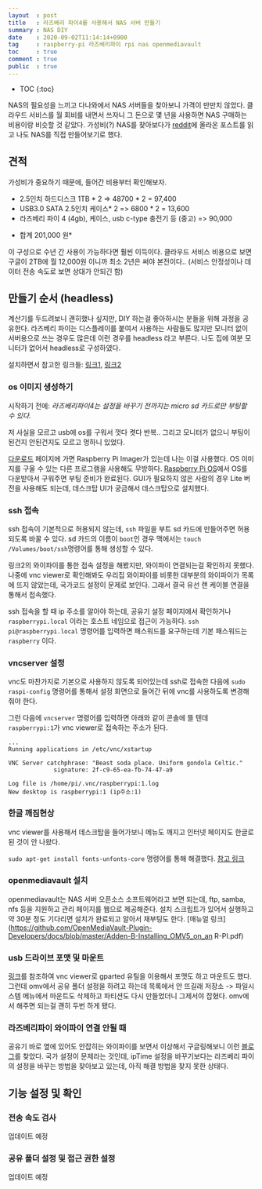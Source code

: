 ```yaml
---
layout  : post
title   : 라즈베리 파이4를 사용해서 NAS 서버 만들기
summary : NAS DIY
date    : 2020-09-02T11:14:14+0900
tag     : raspberry-pi 라즈베리파이 rpi nas openmediavault
toc     : true
comment : true
public  : true
---
```

* TOC
{:toc}

NAS의 필요성을 느끼고 다나와에서 NAS 서버들을 찾아보니 가격이 만만치 않았다. 클라우드 서비스를 월 회비를 내면서 쓰자니 그 돈으로 몇 년을 사용하면 NAS 구매하는 비용이랑 비슷할 것 같았다. 가성비(?) NAS를 찾아보다가 [reddit](https://www.reddit.com/r/raspberry_pi/comments/eyj643/just_finished_my_raspberry_pi_powered_two_bay_nas/)에 올라온 포스트를 읽고 나도 NAS를 직접 만들어보기로 했다.

## 견적

가성비가 중요하기 때문에, 들어간 비용부터 확인해보자.

- 2.5인치 하드디스크 1TB * 2 => 48700 * 2 = 97,400
- USB3.0 SATA 2.5인치 케이스* 2 => 6800 * 2 = 13,600
- 라즈베리 파이 4 (4gb), 케이스, usb c-type 충전기 등 (중고) => 90,000

* 합계 201,000 원*

이 구성으로 수년 간 사용이 가능하다면 훨씬 이득이다. 클라우드 서비스 비용으로 보면 구글이 2TB에 월 12,000원 이니까 최소 2년은 써야 본전이다.. (서비스 안정성이나 데이터 전송 속도로 보면 상대가 안되긴 함)

## 만들기 순서 (headless)

계산기를 두드려보니 괜히했나 싶지만, DIY 하는걸 좋아하시는 분들을 위해 과정을 공유한다. 라즈베리 파이는 디스플레이를 붙여서 사용하는 사람들도 많지만 모니터 없이 서버용으로 쓰는 경우도 많은데 이런 경우를 headless 라고 부른다. 나도 집에 여분 모니터가 없어서 headless로 구성하였다.  

설치하면서 참고한 링크들: [링크1](https://www.instructables.com/id/How-to-Setup-Raspberry-Pi-Without-Monitor-and-Keyb/), [링크2](https://desertbot.io/blog/headless-raspberry-pi-4-ssh-wifi-setup)

### os 이미지 생성하기

시작하기 전에: *라즈베리파이4는 설정을 바꾸기 전까지는 micro sd 카드로만 부팅할 수 있다.*  

저 사실을 모르고 usb에 os를 구워서 껏다 켯다 반복.. 그리고 모니터가 없으니 부팅이 된건지 안된건지도 모르고 멍하니 있었다.  

[다운로드](https://www.raspberrypi.org/downloads/) 페이지에 가면 Raspberry Pi Imager가 있는데 나는 이걸 사용했다. OS 이미지를 구울 수 있는 다른 프로그램을 사용해도 무방하다. [Raspberry Pi OS](https://www.raspberrypi.org/downloads/raspberry-pi-os/)에서 OS를 다운받아서 구워주면 부팅 준비가 완료된다. GUI가 필요하지 않은 사람의 경우 Lite 버전을 사용해도 되는데, 데스크탑 UI가 궁금해서 데스크탑으로 설치했다.

### ssh 접속

ssh 접속이 기본적으로 허용되지 않는데, `ssh` 파일을 부트 sd 카드에 만들어주면 허용되도록 바꿀 수 있다. sd 카드의 이름이 `boot`인 경우 맥에서는 `touch /Volumes/boot/ssh`명령어를 통해 생성할 수 있다.

링크2의 와이파이를 통한 접속 설정을 해봤지만, 와이파이 연결되는걸 확인하지 못했다. 나중에 vnc viewer로 확인해봐도 우리집 와이파이를 비롯한 대부분의 와이파이가 목록에 뜨지 않았는데, 국가코드 설정이 문제로 보인다. 그래서 결국 유선 랜 케이블 연결을 통해서 접속했다.

ssh 접속을 할 때 ip 주소를 알아야 하는데, 공유기 설정 페이지에서 확인하거나 `raspberrypi.local` 이라는 호스트 네임으로 접근이 가능하다. `ssh pi@raspberrypi.local` 명령어를 입력하면 패스워드를 요구하는데 기본 패스워드는 `raspberry` 이다.

### vncserver 설정

vnc도 마찬가지로 기본으로 사용하지 않도록 되어있는데 ssh로 접속한 다음에 `sudo raspi-config` 명령어를 통해서 설정 화면으로 들어간 뒤에 vnc를 사용하도록 변경해줘야 한다.

그런 다음에 `vncserver` 명령어를 입력하면 아래와 같이 콘솔에 뜰 텐데 `raspberrypi:1`가 vnc viewer로 접속하는 주소가 된다.

```
...
Running applications in /etc/vnc/xstartup

VNC Server catchphrase: "Beast soda place. Uniform gondola Celtic."
             signature: 2f-c9-65-ea-fb-74-47-a9

Log file is /home/pi/.vnc/raspberrypi:1.log
New desktop is raspberrypi:1 (ip주소:1)
```

### 한글 깨짐현상

vnc viewer를 사용해서 데스크탑을 들어가보니 메뉴도 깨지고 인터넷 페이지도 한글로 된 것이 안 나왔다.

`sudo apt-get install fonts-unfonts-core` 명령어를 통해 해결했다. [참고 링크](https://ict-nroo.tistory.com/15)

### openmediavault 설치

openmediavault는 NAS 서버 오픈소스 소프트웨어라고 보면 되는데, ftp, samba, nfs 등을 지원하고 관리 페이지를 웹으로 제공해준다. 설치 스크립트가 있어서 실행하고 약 30분 정도 기다리면 설치가 완료되고 알아서 재부팅도 한다. [매뉴얼 링크](https://github.com/OpenMediaVault-Plugin-Developers/docs/blob/master/Adden-B-Installing_OMV5_on_an R-PI.pdf)

### usb 드라이브 포맷 및 마운트

[링크](https://raspberrytips.com/format-mount-usb-drive/)를 참조하여 vnc viewer로 gparted 유틸을 이용해서 포맷도 하고 마운트도 했다. 그런데 omv에서 공유 폴더 설정을 하려고 하는데 목록에서 안 뜨길래 저장소 -> 파일시스템 메뉴에서 마운트도 삭제하고 파티션도 다시 만들었더니 그제서야 잡혔다. omv에서 해주면 되는걸 괜히 두번 하게 됐다.

### 라즈베리파이 와이파이 연결 안될 때

공유기 바로 옆에 있어도 안잡히는 와이파이를 보면서 이상해서 구글링해보니 이런 [블로그](https://m.blog.naver.com/PostView.nhn?blogId=pk3152&logNo=221383902199&proxyReferer=https:%2F%2Fwww.google.com%2F)를 찾았다. 국가 설정이 문제라는 것인데, ipTime 설정을 바꾸기보다는 라즈베리 파이의 설정을 바꾸는 방법을 찾아보고 있는데, 아직 해결 방법을 찾지 못한 상태다.

## 기능 설정 및 확인

### 전송 속도 검사

업데이트 예정

### 공유 폴더 설정 및 접근 권한 설정

업데이트 예정


